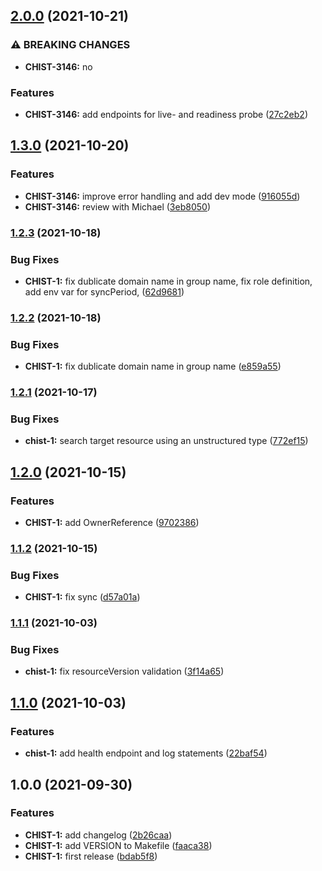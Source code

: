 ## [2.0.0](https://github.com/baloise/os3-copier/compare/v1.3.0...v2.0.0) (2021-10-21)


### ⚠ BREAKING CHANGES

* **CHIST-3146:** no

### Features

* **CHIST-3146:** add endpoints for live- and readiness probe ([27c2eb2](https://github.com/baloise/os3-copier/commit/27c2eb2adf81853491e6de540261c3ca1f1f466f))

## [1.3.0](https://github.com/baloise/os3-copier/compare/v1.2.3...v1.3.0) (2021-10-20)


### Features

* **CHIST-3146:** improve error handling and add dev mode ([916055d](https://github.com/baloise/os3-copier/commit/916055d35d1955f443aa0765887a3e32d3127a21))
* **CHIST-3146:** review with Michael ([3eb8050](https://github.com/baloise/os3-copier/commit/3eb8050e24671f91cf45e116e9926e45b55944f8))

### [1.2.3](https://github.com/baloise/os3-copier/compare/v1.2.2...v1.2.3) (2021-10-18)


### Bug Fixes

* **CHIST-1:** fix dublicate domain name in group name, fix role definition, add env var for syncPeriod, ([62d9681](https://github.com/baloise/os3-copier/commit/62d9681ae1ddf71eda455a5dd80fe0af2fd5cc4e))

### [1.2.2](https://github.com/baloise/os3-copier/compare/v1.2.1...v1.2.2) (2021-10-18)


### Bug Fixes

* **CHIST-1:** fix dublicate domain name in group name ([e859a55](https://github.com/baloise/os3-copier/commit/e859a55bcb0ae3740c94af791ca0403ac4237f3d))

### [1.2.1](https://github.com/baloise/os3-copier/compare/v1.2.0...v1.2.1) (2021-10-17)


### Bug Fixes

* **chist-1:** search target resource using an unstructured type ([772ef15](https://github.com/baloise/os3-copier/commit/772ef150e41487b9243c28129c748be0d3a6f4b9))

## [1.2.0](https://github.com/baloise/os3-copier/compare/v1.1.2...v1.2.0) (2021-10-15)


### Features

* **CHIST-1:** add OwnerReference ([9702386](https://github.com/baloise/os3-copier/commit/9702386c5c1af5bb7d388017cbd0e14aaa2f06d7))

### [1.1.2](https://github.com/baloise/os3-copier/compare/v1.1.1...v1.1.2) (2021-10-15)


### Bug Fixes

* **CHIST-1:** fix sync ([d57a01a](https://github.com/baloise/os3-copier/commit/d57a01a6064fbc7b1d7184141bc3a724d42243b8))

### [1.1.1](https://github.com/baloise/os3-copier/compare/v1.1.0...v1.1.1) (2021-10-03)


### Bug Fixes

* **chist-1:** fix resourceVersion validation ([3f14a65](https://github.com/baloise/os3-copier/commit/3f14a650afc5c9e32df2358dcaf3711be2cb1a4d))

## [1.1.0](https://github.com/baloise/os3-copier/compare/v1.0.0...v1.1.0) (2021-10-03)


### Features

* **chist-1:** add health endpoint and log statements ([22baf54](https://github.com/baloise/os3-copier/commit/22baf54c23c4a841492482628ba8598521a1e5d2))

## 1.0.0 (2021-09-30)


### Features

* **CHIST-1:** add changelog ([2b26caa](https://github.com/baloise/os3-copier/commit/2b26caa2f829547b5c0b1c179e4cb2cd5637ba47))
* **CHIST-1:** add VERSION to Makefile ([faaca38](https://github.com/baloise/os3-copier/commit/faaca38afb8bb544e0f09435e0fa632ab142b905))
* **CHIST-1:** first release ([bdab5f8](https://github.com/baloise/os3-copier/commit/bdab5f8c5590785286f011f8e6e5ae754bde153c))
